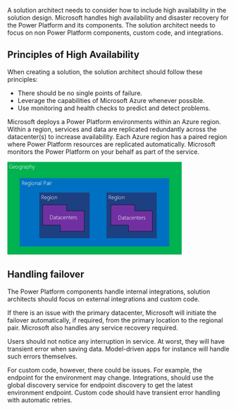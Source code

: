 A solution architect needs to consider how to include high availability in the solution design. Microsoft handles high availability and disaster recovery for the Power Platform and its components. The solution architect needs to focus on non Power Platform components, custom code, and integrations.

## Principles of High Availability

When creating a solution, the solution architect should follow these principles:

- There should be no single points of failure.
- Leverage the capabilities of Microsoft Azure whenever possible.
- Use monitoring and health checks to predict and detect problems.

Microsoft deploys a Power Platform environments within an Azure region. Within a region, services and data are replicated redundantly across the datacenter(s) to increase availability. Each Azure region has a paired region where Power Platform resources are replicated automatically. Microsoft monitors the Power Platform on your behalf as part of the service.

![Diagram of Azure Availability.](../media/7-azure-availability.png)

## Handling failover

The Power Platform components handle internal integrations, solution architects should focus on external integrations and custom code.

If there is an issue with the primary datacenter, Microsoft will initiate the failover automatically, if required, from the primary location to the regional pair. Microsoft also handles any service recovery required.

Users should not notice any interruption in service. At worst, they will have transient error when saving data. Model-driven apps for instance will handle such errors themselves.

For custom code, however, there could be issues. For example, the endpoint for the environment may change. Integrations, should use the global discovery service for endpoint discovery to get the latest environment endpoint. Custom code should have transient error handling with automatic retries.
